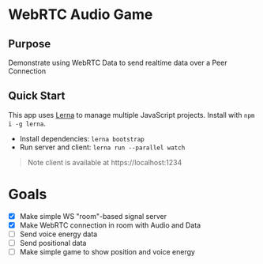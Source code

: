 # WebRTC Audio Game

## Purpose

Demonstrate using WebRTC Data to send realtime data over a Peer Connection

## Quick Start

This app uses [Lerna](https://lerna.js.org/) to manage multiple JavaScript projects. Install with `npm i -g lerna`.

* Install dependencies: `lerna bootstrap`
* Run server and client: `lerna run --parallel watch`

> Note client is available at https://localhost:1234

# Goals

* [X] Make simple WS "room"-based signal server
* [X] Make WebRTC connection in room with Audio and Data
* [ ] Send voice energy data
* [ ] Send positional data
* [ ] Make simple game to show position and voice energy
